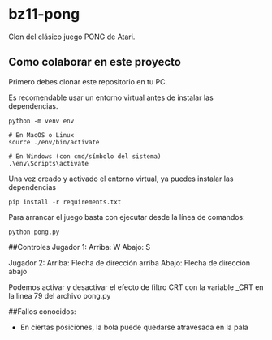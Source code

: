 # bz11-pong

Clon del clásico juego PONG de Atari.

## Como colaborar en este proyecto

Primero debes clonar este repositorio en tu PC.

Es recomendable usar un entorno virtual antes de instalar las dependencias.

```
python -m venv env

# En MacOS o Linux
source ./env/bin/activate

# En Windows (con cmd/símbolo del sistema)
.\env\Scripts\activate
```

Una vez creado y activado el entorno virtual, ya puedes instalar las dependencias

```
pip install -r requirements.txt
```

Para arrancar el juego basta con ejecutar desde la línea de comandos:

```
python pong.py
```
##Controles
Jugador 1:
Arriba: W
Abajo: S

Jugador 2:
Arriba: Flecha de dirección arriba
Abajo: Flecha de dirección abajo

Podemos activar y desactivar el efecto de filtro CRT con la variable _CRT en la linea 79 del archivo pong.py

##Fallos conocidos:
- En ciertas posiciones, la bola puede quedarse atravesada en la pala
